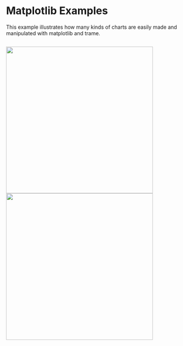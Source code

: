 # Matplotlib Examples

This example illustrates how many kinds of charts are easily made and manipulated with matplotlib and trame.

<p style="float: left;">
  <img src="../../../../../docs/content/examples/MatplotlibScatterPlot.jpg" width="400">
  <img src="../../../../../docs/content/examples/MatplotlibSubPolts.jpg" width="400">
</p>
